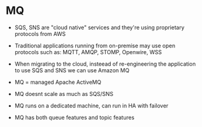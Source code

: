 # MQ

- SQS, SNS are "cloud native" services and they're using proprietary protocols from AWS
- Traditional applications running from on-premise may use open protocols such as: MQTT, AMQP, STOMP, Openwire, WSS
- When migrating to the cloud, insteead of re-engineering the application to use SQS and SNS we can use Amazon MQ
- MQ = managed Apache ActiveMQ

- MQ doesnt scale as much as SQS/SNS
- MQ runs on a dedicated machine, can run in HA with failover
- MQ has both queue features and topic features
